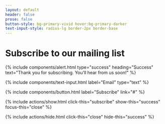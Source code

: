 ```yaml
---
layout: default
header: false
prose: false
button-style: bg-primary-vivid hover:bg-primary-darker
text-input-style: radius-lg border-2px border-base
---
```

# Subscribe to our mailing list

{% include components/alert.html type="success" heading="Success" text="Thank you for subscribing. You’ll hear from us soon!" %}

{% include components/text-input.html label="Email" type="text" %}

{% include components/button.html label="Subscribe" link="#" %}

{% include actions/show.html click-this="subscribe" show-this="success" focus-this="close" %}

{% include actions/hide.html click-this="close" hide-this="success" %}